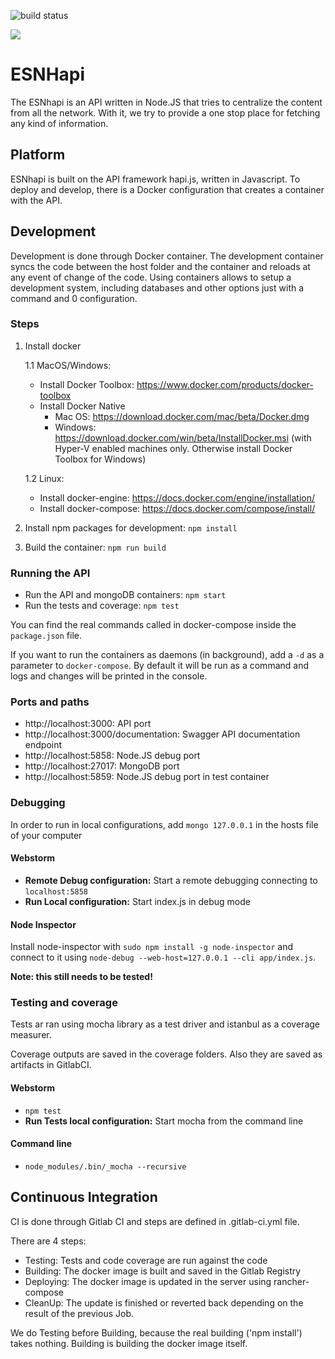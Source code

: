 ![build status](https://codeship.com/projects/YOUR_PROJECT_UUID/status?branch=master)

<a href="http://hapijs.com/"><img src="https://raw.github.com/hapijs/hapi/master/images/hapi.png" /></a>

# ESNHapi

The ESNhapi is an API written in Node.JS that tries to centralize the content from all the network. 
With it, we try to provide a one stop place for fetching any kind of information.

## Platform

ESNhapi is built on the API framework hapi.js, written in Javascript.
To deploy and develop, there is a Docker configuration that creates a container with the API.

## Development

Development is done through Docker container. The development container syncs the code
between the host folder and the container and reloads at any event of change of the code.
Using containers allows to setup a development system, including databases and other 
options just with a command and 0 configuration.

### Steps
1. Install docker
    
    1.1 MacOS/Windows: 
    * Install Docker Toolbox: https://www.docker.com/products/docker-toolbox 
    * Install Docker Native
       * Mac OS: https://download.docker.com/mac/beta/Docker.dmg
       * Windows: https://download.docker.com/win/beta/InstallDocker.msi 
       (with Hyper-V enabled machines only. Otherwise install Docker Toolbox for Windows)
    
    1.2 Linux:
    * Install docker-engine: https://docs.docker.com/engine/installation/
    * Install docker-compose: https://docs.docker.com/compose/install/

2. Install npm packages for development: `npm install`
3. Build the container: `npm run build`

### Running the API
* Run the API and mongoDB containers: `npm start`
* Run the tests and coverage: `npm test`

You can find the real commands called in docker-compose inside the `package.json` file.

If you want to run the containers as daemons (in background), add a `-d` as a parameter to `docker-compose`. 
By default it will be run as a command and logs and changes will be printed in the console.

### Ports and paths
*  http://localhost:3000: API port
*  http://localhost:3000/documentation: Swagger API documentation endpoint
*  http://localhost:5858: Node.JS debug port
*  http://localhost:27017: MongoDB port
*  http://localhost:5859: Node.JS debug port in test container

### Debugging

In order to run in local configurations, add `mongo 127.0.0.1` in the hosts file of your computer


#### Webstorm
*  **Remote Debug configuration:** Start a remote debugging connecting to `localhost:5858` 
*  **Run Local configuration:** Start index.js in debug mode

#### Node Inspector
Install node-inspector with `sudo npm install -g node-inspector` and connect to it using
`node-debug --web-host=127.0.0.1 --cli app/index.js`.

**Note: this still needs to be tested!**

### Testing and coverage

Tests ar ran using mocha library as a test driver and istanbul as a coverage measurer.

Coverage outputs are saved in the coverage folders. Also they are saved as artifacts in GitlabCI.

#### Webstorm
* `npm test`
* **Run Tests local configuration:** Start mocha from the command line
#### Command line
* `node_modules/.bin/_mocha --recursive`

## Continuous Integration

CI is done through Gitlab CI and steps are defined in .gitlab-ci.yml file.

There are 4 steps:
*  Testing: Tests and code coverage are run against the code
*  Building: The docker image is built and saved in the Gitlab Registry
*  Deploying: The docker image is updated in the server using rancher-compose
*  CleanUp: The update is finished or reverted back depending on the result of the previous Job.

We do Testing before Building, because the real building ('npm install') takes nothing.
Building is building the docker image itself.

